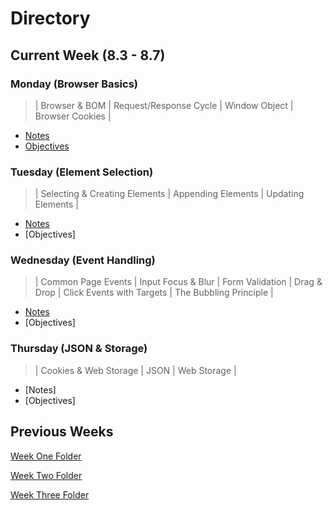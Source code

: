 # **Directory**

## **Current Week** (8.3 - 8.7)

### **Monday** (Browser Basics)

> | Browser & BOM | Request/Response Cycle | Window Object | Browser Cookies |

- [Notes](8.3-8.7/Monday/Notes.md)
- [Objectives](8.3-8.7/Monday/Objectives.md)

### **Tuesday** (Element Selection)

> | Selecting & Creating Elements | Appending Elements | Updating Elements |

- [Notes](8.3-8.7/Tuesday/Notes.md)
- [Objectives]

### **Wednesday** (Event Handling)

> | Common Page Events | Input Focus & Blur | Form Validation | Drag & Drop | Click Events with Targets | The Bubbling Principle |

- [Notes](8.3-8.7/Wednesday/Notes.md)
- [Objectives]

### **Thursday** (JSON & Storage)

> | Cookies & Web Storage | JSON | Web Storage |

- [Notes]
- [Objectives]

## **Previous Weeks**

[Week One Folder](https://github.com/ALW93/App-Academy/tree/master/7.13-7.17)

[Week Two Folder](https://github.com/ALW93/App-Academy/tree/master/7.20-7.24)

[Week Three Folder](https://github.com/ALW93/App-Academy/tree/master/7.27-7.31s)
